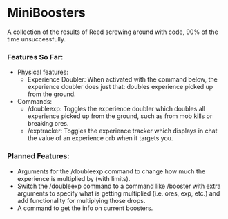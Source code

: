 # MiniBoosters
A collection of the results of Reed screwing around with code, 90% of the time unsuccessfully.

### Features So Far:
- Physical features:
  - Experience Doubler:
    When activated with the command below, the experience doubler does just that: doubles experience picked up from the ground.
- Commands:
  - /doubleexp:
    Toggles the experience doubler which doubles all experience picked up from the ground, such as from mob kills or breaking ores.
  - /exptracker:
    Toggles the experience tracker which displays in chat the value of an experience orb when it targets you.

### Planned Features:
- Arguments for the /doubleexp command to change how much the experience is multiplied by (with limits).
- Switch the /doubleexp command to a command like /booster with extra arguments to specify what is getting multiplied (i.e. ores, exp, etc.) and add functionality for multiplying those drops.
- A command to get the info on current boosters.

